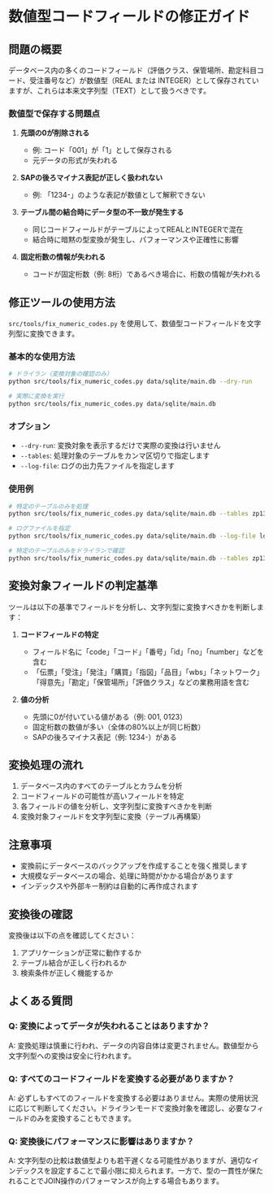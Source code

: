 # 数値型コードフィールドの修正ガイド

## 問題の概要

データベース内の多くのコードフィールド（評価クラス、保管場所、勘定科目コード、受注番号など）が数値型（REAL または INTEGER）として保存されていますが、これらは本来文字列型（TEXT）として扱うべきです。

### 数値型で保存する問題点

1. **先頭の0が削除される**
   - 例: コード「001」が「1」として保存される
   - 元データの形式が失われる

2. **SAPの後ろマイナス表記が正しく扱われない**
   - 例: 「1234-」のような表記が数値として解釈できない

3. **テーブル間の結合時にデータ型の不一致が発生する**
   - 同じコードフィールドがテーブルによってREALとINTEGERで混在
   - 結合時に暗黙の型変換が発生し、パフォーマンスや正確性に影響

4. **固定桁数の情報が失われる**
   - コードが固定桁数（例: 8桁）であるべき場合に、桁数の情報が失われる

## 修正ツールの使用方法

`src/tools/fix_numeric_codes.py` を使用して、数値型コードフィールドを文字列型に変換できます。

### 基本的な使用方法

```bash
# ドライラン（変換対象の確認のみ）
python src/tools/fix_numeric_codes.py data/sqlite/main.db --dry-run

# 実際に変換を実行
python src/tools/fix_numeric_codes.py data/sqlite/main.db
```

### オプション

- `--dry-run`: 変換対象を表示するだけで実際の変換は行いません
- `--tables`: 処理対象のテーブルをカンマ区切りで指定します
- `--log-file`: ログの出力先ファイルを指定します

### 使用例

```bash
# 特定のテーブルのみを処理
python src/tools/fix_numeric_codes.py data/sqlite/main.db --tables zp138,zs65,zm21

# ログファイルを指定
python src/tools/fix_numeric_codes.py data/sqlite/main.db --log-file logs/fix_codes.log

# 特定のテーブルのみをドライランで確認
python src/tools/fix_numeric_codes.py data/sqlite/main.db --tables zp138,zs65 --dry-run
```

## 変換対象フィールドの判定基準

ツールは以下の基準でフィールドを分析し、文字列型に変換すべきかを判断します：

1. **コードフィールドの特定**
   - フィールド名に「code」「コード」「番号」「id」「no」「number」などを含む
   - 「伝票」「受注」「発注」「購買」「指図」「品目」「wbs」「ネットワーク」「得意先」「勘定」「保管場所」「評価クラス」などの業務用語を含む

2. **値の分析**
   - 先頭に0が付いている値がある（例: 001, 0123）
   - 固定桁数の数値が多い（全体の80%以上が同じ桁数）
   - SAPの後ろマイナス表記（例: 1234-）がある

## 変換処理の流れ

1. データベース内のすべてのテーブルとカラムを分析
2. コードフィールドの可能性が高いフィールドを特定
3. 各フィールドの値を分析し、文字列型に変換すべきかを判断
4. 変換対象フィールドを文字列型に変換（テーブル再構築）

## 注意事項

- 変換前にデータベースのバックアップを作成することを強く推奨します
- 大規模なデータベースの場合、処理に時間がかかる場合があります
- インデックスや外部キー制約は自動的に再作成されます

## 変換後の確認

変換後は以下の点を確認してください：

1. アプリケーションが正常に動作するか
2. テーブル結合が正しく行われるか
3. 検索条件が正しく機能するか

## よくある質問

### Q: 変換によってデータが失われることはありますか？
A: 変換処理は慎重に行われ、データの内容自体は変更されません。数値型から文字列型への変換は安全に行われます。

### Q: すべてのコードフィールドを変換する必要がありますか？
A: 必ずしもすべてのフィールドを変換する必要はありません。実際の使用状況に応じて判断してください。ドライランモードで変換対象を確認し、必要なフィールドのみを変換することもできます。

### Q: 変換後にパフォーマンスに影響はありますか？
A: 文字列型の比較は数値型よりも若干遅くなる可能性がありますが、適切なインデックスを設定することで最小限に抑えられます。一方で、型の一貫性が保たれることでJOIN操作のパフォーマンスが向上する場合もあります。